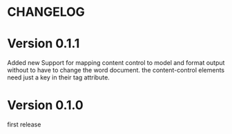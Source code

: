 
 CHANGELOG
=========

Version 0.1.1
=============
Added new Support for mapping content control to model and format output without to have to change the word document. the content-control elements need just a key in their tag attribute.

Version 0.1.0
=============
first release